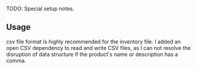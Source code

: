 TODO: Special setup notes.

## Usage
csv file format is highly recommended for the inventory file.
I added an open CSV dependency to read and write CSV files,
as I can not resolve the disruption of data structure if the product's name or description has a comma.
```
